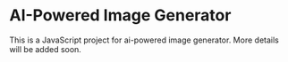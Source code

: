 # AI-Powered Image Generator

This is a JavaScript project for ai-powered image generator. More details will be added soon.